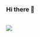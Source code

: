 ### Hi there 👋

<!--
**glebshendrik/glebshendrik** is a ✨ _special_ ✨ repository because its `README.md` (this file) appears on your GitHub profile.

Here are some ideas to get you started:

- 🔭 I’m currently working on ...
- 🌱 I’m currently learning ...
- 👯 I’m looking to collaborate on ...
- 🤔 I’m looking for help with ...
- 💬 Ask me about ...
- 📫 How to reach me: ...
- 😄 Pronouns: ...
- ⚡ Fun fact: ...
-->

<br />
<a href="https://github.com/walczy/walczy">
  <img align="center" src="https://github-readme-stats.vercel.app/api?username=glebshendrik&show_icons=true&theme=radical" />
</a>
